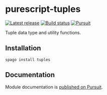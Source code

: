 # purescript-tuples

[![Latest release](http://img.shields.io/github/release/purescript/purescript-tuples.svg)](https://github.com/purescript/purescript-tuples/releases)
[![Build status](https://github.com/purescript/purescript-tuples/workflows/CI/badge.svg?branch=master)](https://github.com/purescript/purescript-tuples/actions?query=workflow%3ACI+branch%3Amaster)
[![Pursuit](https://pursuit.purescript.org/packages/purescript-tuples/badge)](https://pursuit.purescript.org/packages/purescript-tuples)

Tuple data type and utility functions.

## Installation

```
spago install tuples
```

## Documentation

Module documentation is [published on Pursuit](http://pursuit.purescript.org/packages/purescript-tuples).
